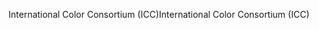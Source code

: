 <span data-ttu-id="3bd23-101">International Color Consortium (ICC)</span><span class="sxs-lookup"><span data-stu-id="3bd23-101">International Color Consortium (ICC)</span></span>